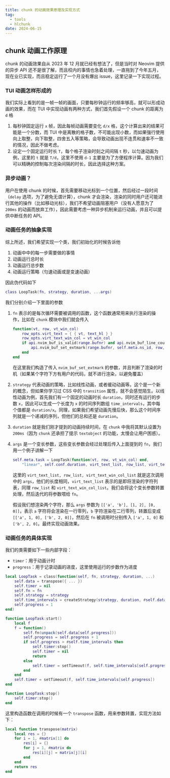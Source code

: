 ```yaml
---
title: chunk 的动画效果原理及实现方式
tag:
  - tools
  - hlchunk
date: 2024-06-15
---
```


## chunk 动画工作原理

chunk 的动画效果自从 2023 年 12 月就已经有想法了，但是当时对 Neovim 提供的异步 API 还不是很了解，而且校内的事情也急着处理，一直拖到了今年五月，现在业已实现，而且稳定运行了一个月没有爆出 issue，这里记录一下实现过程。

### TUI 动画怎样形成的

我们实际上看到的是一帧一帧的画面，只要每秒钟运行的频率够高，就可以形成动画的效果，而在 TUI 中实现动画有两种方式，我们首先假设一个 chunk 的距离为 `d` 格

1. 每秒钟固定运行 `x` 帧，因此每帧动画需要变化 `d/x` 格，这个计算出来的结果可能是一个分数，而 TUI 中是离散的格子数，不可能出现小数，而如果强行使用向上取整，向下取整，四舍五入等策略，会导致动画出现不连贯和速率不一致的情况，因此不做考虑。
2. 设定一个固定运行时长 `T`，每个格子渲染时刻之间间隔  `t` 秒，以匀速动画为例，这里的 `t` 就是 `T/d`，这里不使用 `d-1` 主要是为了方便程序计算。因为我们可以精确的控制每次渲染间隔的时长，因此选择这种方案。

### 异步动画？

用户在使用 chunk 的时候，首先需要移动光标到一个位置，然后经过一段时间（`delay` 选项，为了避免无谓计算），chunk 才会渲染，渲染的同时用户还可能进行其他的操作（比如移动光标），我们不希望动画阻塞用户（没有人愿意为了 `200ms` 的动画而放弃工作），因此需要考虑一种异步机制来运行动画，并且可以提供中断任务的 API。

### 动画任务的抽象实现

综上所述，我们希望实现一个类，我们初始化的时候告诉他

1. 动画中中的每一步需要做的事情
2. 动画运行总时长
3. 动画运行总步数
4. 动画运行策略（匀速动画或是变速动画）

因此伪代码如下

```Lua
class LoopTask(fn, strategy, duration, ...args)
```

我们分别介绍一下里面的参数

1. `fn` 表示的是每次循环需要被调用的函数，这个函数通常用来执行渲染的操作，比如在 `chunk` 模块中我们就会传入

   ```lua
   function(vt, row, vt_win_col)
       row_opts.virt_text = { { vt, text_hl } }
       row_opts.virt_text_win_col = vt_win_col
       if api.nvim_buf_is_valid(range.bufnr) and api.nvim_buf_line_count(range.bufnr) > row then
           api.nvim_buf_set_extmark(range.bufnr, self.meta.ns_id, row, 0, row_opts)
       end
   end
   ```

   在这里我们构造了传入 `nvim_buf_set_extmark` 的参数，并且判断了渲染的时机（如果某个字符下方有用户的代码，就不进行渲染，以避免覆盖）

2. `strategy` 代表动画的策略，比如线性动画，或者缓动动画等。这个是一个新的概念，但如果你学习过 CSS 中的 `transition` 属性，就不会感觉陌生。以线性动画为例，首先我们有一个固定的动画时长 `duration`，同时还有运行的步数 `x`，因此可以生成一个长度为 `x` 的时间序列数组 `time_intervals`，其中每个值都是 `duration/x`。同理，如果我们希望动画先慢后快，那么这个时间序列就是一个递减的序列，但他们的总和还是 `duration`。

3. `duration` 就是我们刚才提到的动画持续时间，在 `chunk` 中我将其默认设置为 `200ms`（因为 `chunk` 还承担了提示 `textobject` 的功能，太慢会让用户困惑）。

4. `args` 是一个变长参数，这些变长参数会经过处理后传入上面提到的 `fn`，我们用一个例子讲解一下

   ```lua
   self.meta.task = LoopTask(function(vt, row, vt_win_col) end, 
       "linear", self.conf.duration, virt_text_list, row_list, virt_text_win_col_list)
   ```

   这里的 `virt_text_list, row_list, virt_text_win_col_list` 就是这次调用中的 `args`，他们的长度相同，`virt_text_list` 表示的是即将渲染的字符列表，同理 `row_list` 和 `virt_text_win_col_list`。我们会将这个变长参数转置处理，然后迭代的将参数喂给 `fn`。

   假设我们想渲染两个字符，那么 `args` 参数为 `[['a', 'b'], [1, 2], [0, 0]]`，表示 `a` 字符将会渲染在一行零列，`b` 字符渲染在二行零列，转置后变成 `[['a', 1, 0], ['b', 2, 0]]`，然后在 `fn` 被调用时分别传入 `['a', 1, 0]` 和 `['b', 2, 0]`。最终实现动画效果。

### 动画任务的具体实现

我们的类需要如下一些内部字段：

- `timer`：用于动画计时
- `progress`：用于记录动画的进度，这里使用运行的步数作为进度

```lua
local LoopTask = class(function(self, fn, strategy, duration, ...)
    self.data = transpose({ ... })
    self.timer = nil
    self.fn = fn
    self.strategy = strategy
    self.time_intervals = createStrategy(strategy, duration, #self.data)
    self.progress = 1
end)

function LoopTask:start()
    local f
    f = function()
        self.fn(unpack(self.data[self.progress]))
        self.progress = self.progress + 1
        if self.progress > #self.time_intervals then
            self.timer:stop()
            self.timer = nil
            return
        else
            self.timer = setTimeout(f, self.time_intervals[self.progress])
        end
    end
    self.timer = setTimeout(f, self.time_intervals[self.progress])
end

function LoopTask:stop()
    self.timer:stop()
end
```

这里构造函数在调用的时候有一个 `transpose` 函数，用来参数转置，实现方法如下：

```lua
local function transpose(matrix)
    local res = {}
    for i = 1, #matrix[1] do
        res[i] = {}
        for j = 1, #matrix do
            res[i][j] = matrix[j][i]
        end
    end
    return res
end
```
